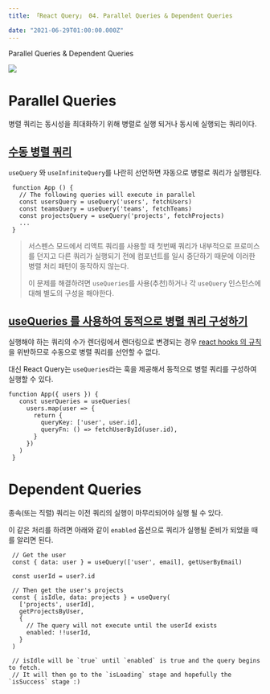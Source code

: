 ```yaml
---
title: 「React Query」 04. Parallel Queries & Dependent Queries

date: "2021-06-29T01:00:00.000Z"
---
```


Parallel Queries & Dependent Queries

<!-- more -->

![](https://github.com/tannerlinsley/react-query/raw/master/media/repo-dark.png)

# Parallel Queries

병렬 쿼리는 동시성을 최대화하기 위해 병렬로 실행 되거나 동시에 실행되는 쿼리이다.

## [수동 병렬 쿼리](https://react-query.tanstack.com/guides/parallel-queries#manual-parallel-queries)

`useQuery` 와 `useInfiniteQuery`를 나란히 선언하면 자동으로 병렬로 쿼리가 실행된다.

```
 function App () {
   // The following queries will execute in parallel
   const usersQuery = useQuery('users', fetchUsers)
   const teamsQuery = useQuery('teams', fetchTeams)
   const projectsQuery = useQuery('projects', fetchProjects)
   ...
 }
```

> 서스펜스 모드에서 리액트 쿼리를 사용할 때 첫번째 쿼리가 내부적으로 프로미스를 던지고 다른 쿼리가 실행되기 전에 컴포넌트를 일시 중단하기 때문에 이러한 병렬 처리 패턴이 동작하지 않는다.
>
> 이 문제를 해결하려면 `useQueries`를 사용(추천)하거나 각 `useQuery` 인스턴스에 대해 별도의 구성을 해야한다.

## [**useQueries** 를 사용하여 동적으로 병렬 쿼리 구성하기](https://react-query.tanstack.com/guides/parallel-queries#dynamic-parallel-queries-with-usequeries)

실행해야 하는 쿼리의 수가 렌더링에서 렌더링으로 변경되는 경우 [react hooks 의 규칙](https://ru.react.js.org/docs/hooks-overview.html#%EF%B8%8F-rules-of-hooks) 을 위반하므로 수동으로 병렬 쿼리를 선언할 수 없다.

대신 React Query는 `useQueries`라는 훅을 제공해서 동적으로 병렬 쿼리를 구성하여 실행할 수 있다.

```
function App({ users }) {
   const userQueries = useQueries(
     users.map(user => {
       return {
         queryKey: ['user', user.id],
         queryFn: () => fetchUserById(user.id),
       }
     })
   )
 } 
```

# Dependent Queries

종속(또는 직렬) 쿼리는 이전 쿼리의 실행이 마무리되어야 실행 될 수 있다.

이 같은 처리를 하려면 아래와 같이 `enabled` 옵션으로 쿼리가 실행될 준비가 되었을 때를 알리면 된다.

```
 // Get the user
 const { data: user } = useQuery(['user', email], getUserByEmail)
 
 const userId = user?.id
 
 // Then get the user's projects
 const { isIdle, data: projects } = useQuery(
   ['projects', userId],
   getProjectsByUser,
   {
     // The query will not execute until the userId exists
     enabled: !!userId,
   }
 )
 
 // isIdle will be `true` until `enabled` is true and the query begins to fetch.
 // It will then go to the `isLoading` stage and hopefully the `isSuccess` stage :) 
```
